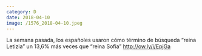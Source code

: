 ```yaml
--- 
category: D 
date: 2018-04-10 
image: /1576_2018-04-10.jpeg 
--- 
```


La semana pasada, los españoles usaron cómo término de búsqueda “reina Letizia” un 13,6% más veces que “reina Sofia” http://ow.ly/i/EpjGa